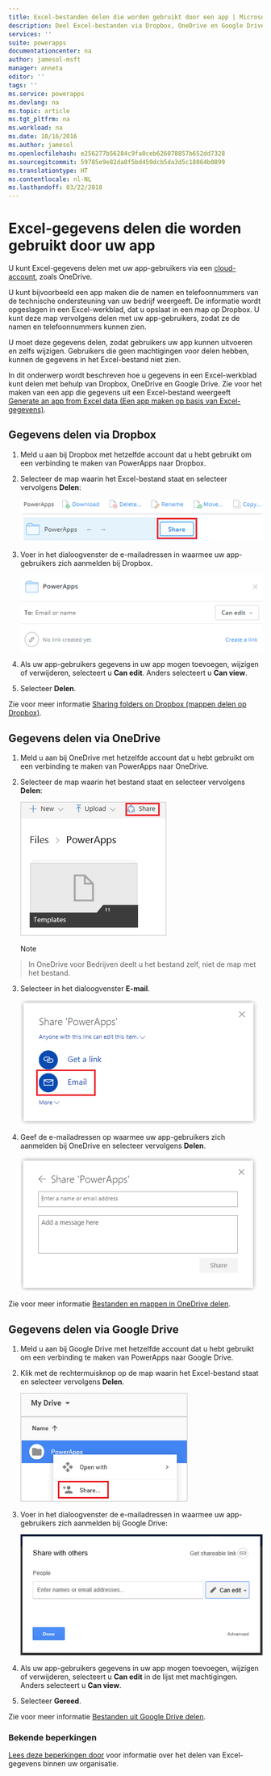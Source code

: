 ```yaml
---
title: Excel-bestanden delen die worden gebruikt door een app | Microsoft Docs
description: Deel Excel-bestanden via Dropbox, OneDrive en Google Drive. Gebruikers kunnen bestanden en mappen weergeven en bewerken.
services: ''
suite: powerapps
documentationcenter: na
author: jamesol-msft
manager: anneta
editor: ''
tags: ''
ms.service: powerapps
ms.devlang: na
ms.topic: article
ms.tgt_pltfrm: na
ms.workload: na
ms.date: 10/16/2016
ms.author: jamesol
ms.openlocfilehash: e256277b56284c9fa0ceb626078857b652dd7328
ms.sourcegitcommit: 59785e9e82da8f5bd459dcb5da3d5c18064b0899
ms.translationtype: HT
ms.contentlocale: nl-NL
ms.lasthandoff: 03/22/2018
---
```

# <a name="share-excel-data-used-by-your-app"></a>Excel-gegevens delen die worden gebruikt door uw app
U kunt Excel-gegevens delen met uw app-gebruikers via een [cloud-account](connections/cloud-storage-blob-connections.md), zoals OneDrive.

U kunt bijvoorbeeld een app maken die de namen en telefoonnummers van de technische ondersteuning van uw bedrijf weergeeft. De informatie wordt opgeslagen in een Excel-werkblad, dat u opslaat in een map op Dropbox. U kunt deze map vervolgens delen met uw app-gebruikers, zodat ze de namen en telefoonnummers kunnen zien.

U moet deze gegevens delen, zodat gebruikers uw app kunnen uitvoeren en zelfs wijzigen. Gebruikers die geen machtigingen voor delen hebben, kunnen de gegevens in het Excel-bestand niet zien.

In dit onderwerp wordt beschreven hoe u gegevens in een Excel-werkblad kunt delen met behulp van Dropbox, OneDrive en Google Drive. Zie voor het maken van een app die gegevens uit een Excel-bestand weergeeft [Generate an app from Excel data (Een app maken op basis van Excel-gegevens)](get-started-create-from-data.md).

## <a name="share-data-in-dropbox"></a>Gegevens delen via Dropbox
1. Meld u aan bij Dropbox met hetzelfde account dat u hebt gebruikt om een verbinding te maken van PowerApps naar Dropbox.
2. Selecteer de map waarin het Excel-bestand staat en selecteer vervolgens **Delen**:  
   
    ![Opdracht Delen](./media/share-app-data/dropbox-share.png)
3. Voer in het dialoogvenster de e-mailadressen in waarmee uw app-gebruikers zich aanmelden bij Dropbox.  
   
    ![Delen via Dropbox](./media/share-app-data/dropbox-perms.png)
4. Als uw app-gebruikers gegevens in uw app mogen toevoegen, wijzigen of verwijderen, selecteert u **Can edit**. Anders selecteert u **Can view**.
5. Selecteer **Delen**.

Zie voor meer informatie [Sharing folders on Dropbox (mappen delen op Dropbox)](https://www.dropbox.com/en/help/19).

## <a name="share-data-in-onedrive"></a>Gegevens delen via OneDrive
1. Meld u aan bij OneDrive met hetzelfde account dat u hebt gebruikt om een verbinding te maken van PowerApps naar OneDrive.
2. Selecteer de map waarin het bestand staat en selecteer vervolgens **Delen**:  
   
    ![Opdracht Delen](./media/share-app-data/onedrive-share.png)
   
    > [!NOTE]
> In OneDrive voor Bedrijven deelt u het bestand zelf, niet de map met het bestand.
3. Selecteer in het dialoogvenster **E-mail**.
   
    ![Delen via e-mail](./media/share-app-data/onedrive-email.png)
4. Geef de e-mailadressen op waarmee uw app-gebruikers zich aanmelden bij OneDrive en selecteer vervolgens **Delen**.  
   
    ![Een gebruiker opgeven](./media/share-app-data/onedrive-perms.png)

Zie voor meer informatie [Bestanden en mappen in OneDrive delen](https://support.office.com/article/Share-OneDrive-files-and-folders-and-change-permissions-9fcc2f7d-de0c-4cec-93b0-a82024800c07).

## <a name="share-data-in-google-drive"></a>Gegevens delen via Google Drive
1. Meld u aan bij Google Drive met hetzelfde account dat u hebt gebruikt om een verbinding te maken van PowerApps naar Google Drive.
2. Klik met de rechtermuisknop op de map waarin het Excel-bestand staat en selecteer vervolgens **Delen**.  
   
    ![Opdracht Delen](./media/share-app-data/googledrive-share.png)
3. Voer in het dialoogvenster de e-mailadressen in waarmee uw app-gebruikers zich aanmelden bij Google Drive:  
   
    ![Een gebruiker opgeven](./media/share-app-data/googledrive-perms.png)
4. Als uw app-gebruikers gegevens in uw app mogen toevoegen, wijzigen of verwijderen, selecteert u **Can edit** in de lijst met machtigingen. Anders selecteert u **Can view**.
5. Selecteer **Gereed**.

Zie voor meer informatie [Bestanden uit Google Drive delen](https://support.google.com/drive/answer/2494822).

### <a name="known-limitations"></a>Bekende beperkingen
[Lees deze beperkingen door](connections/cloud-storage-blob-connections.md#known-limitations) voor informatie over het delen van Excel-gegevens binnen uw organisatie.

